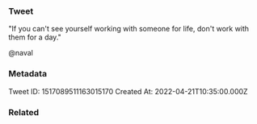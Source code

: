 ### Tweet
"If you can't see yourself working with someone for life, don't work with them for a day." 

@naval

### Metadata
Tweet ID: 1517089511163015170
Created At: 2022-04-21T10:35:00.000Z

### Related

